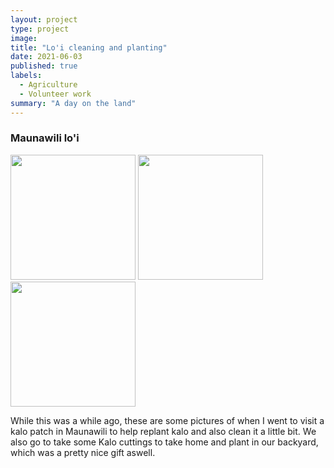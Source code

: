 ```yaml
---
layout: project
type: project
image: 
title: "Lo'i cleaning and planting"
date: 2021-06-03
published: true
labels:
  - Agriculture
  - Volunteer work
summary: "A day on the land"
---
```

### Maunawili lo'i

<img width="200px" src="../img/maunawili1.jpg" class="img-thumbnail" >    <img width="200px" src="../img/maunawili2.jpg" class="img-thumbnail" >    <img width="200px" src="../img/maunawili3.jpg" class="img-thumbnail" >  


While this was a while ago, these are some pictures of when I went to visit a kalo patch in Maunawili to help replant kalo and also clean it a little bit. We also go to take some Kalo cuttings to take home and plant in our backyard, which was a pretty nice gift aswell.

